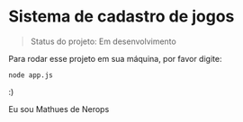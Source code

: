 <h1>Sistema de cadastro de jogos</h1>

> Status do projeto: Em desenvolvimento

Para rodar esse projeto em sua máquina, por favor digite:

```
node app.js
```

:)

Eu sou Mathues de Nerops
